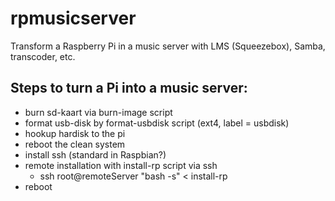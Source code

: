 # rpmusicserver
Transform a Raspberry Pi in a music server with LMS (Squeezebox), Samba, transcoder, etc.

## Steps to turn a Pi into a music server:
* burn sd-kaart via burn-image script
* format usb-disk by format-usbdisk script (ext4, label = usbdisk)
* hookup hardisk to the pi
* reboot the clean system
* install ssh (standard in Raspbian?)
* remote installation with install-rp script via ssh
	* ssh root@remoteServer "bash -s" < install-rp
* reboot
